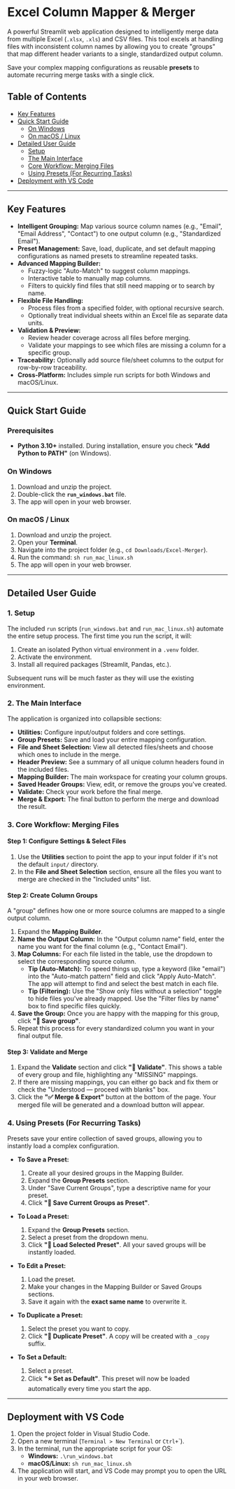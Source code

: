 # Excel Column Mapper & Merger

A powerful Streamlit web application designed to intelligently merge data from multiple Excel (`.xlsx`, `.xls`) and CSV files. This tool excels at handling files with inconsistent column names by allowing you to create "groups" that map different header variants to a single, standardized output column.

Save your complex mapping configurations as reusable **presets** to automate recurring merge tasks with a single click.

## Table of Contents

- [Key Features](#key-features)
- [Quick Start Guide](#quick-start-guide)
  - [On Windows](#on-windows)
  - [On macOS / Linux](#on-macos--linux)
- [Detailed User Guide](#detailed-user-guide)
  - [Setup](#setup)
  - [The Main Interface](#the-main-interface)
  - [Core Workflow: Merging Files](#core-workflow-merging-files)
  - [Using Presets (For Recurring Tasks)](#using-presets-for-recurring-tasks)
- [Deployment with VS Code](#deployment-with-vs-code)

---

## Key Features

*   **Intelligent Grouping:** Map various source column names (e.g., "Email", "Email Address", "Contact") to one output column (e.g., "Standardized Email").
*   **Preset Management:** Save, load, duplicate, and set default mapping configurations as named presets to streamline repeated tasks.
*   **Advanced Mapping Builder:**
    *   Fuzzy-logic "Auto-Match" to suggest column mappings.
    *   Interactive table to manually map columns.
    *   Filters to quickly find files that still need mapping or to search by name.
*   **Flexible File Handling:**
    *   Process files from a specified folder, with optional recursive search.
    *   Optionally treat individual sheets within an Excel file as separate data units.
*   **Validation & Preview:**
    *   Review header coverage across all files before merging.
    *   Validate your mappings to see which files are missing a column for a specific group.
*   **Traceability:** Optionally add source file/sheet columns to the output for row-by-row traceability.
*   **Cross-Platform:** Includes simple run scripts for both Windows and macOS/Linux.

---

## Quick Start Guide

### Prerequisites

*   **Python 3.10+** installed. During installation, ensure you check **"Add Python to PATH"** (on Windows).

### On Windows

1.  Download and unzip the project.
2.  Double-click the **`run_windows.bat`** file.
3.  The app will open in your web browser.

### On macOS / Linux

1.  Download and unzip the project.
2.  Open your **Terminal**.
3.  Navigate into the project folder (e.g., `cd Downloads/Excel-Merger`).
4.  Run the command: `sh run_mac_linux.sh`
5.  The app will open in your web browser.

---

## Detailed User Guide

### 1. Setup

The included `run` scripts (`run_windows.bat` and `run_mac_linux.sh`) automate the entire setup process. The first time you run the script, it will:
1.  Create an isolated Python virtual environment in a `.venv` folder.
2.  Activate the environment.
3.  Install all required packages (Streamlit, Pandas, etc.).

Subsequent runs will be much faster as they will use the existing environment.

### 2. The Main Interface

The application is organized into collapsible sections:

*   **Utilities:** Configure input/output folders and core settings.
*   **Group Presets:** Save and load your entire mapping configuration.
*   **File and Sheet Selection:** View all detected files/sheets and choose which ones to include in the merge.
*   **Header Preview:** See a summary of all unique column headers found in the included files.
*   **Mapping Builder:** The main workspace for creating your column groups.
*   **Saved Header Groups:** View, edit, or remove the groups you've created.
*   **Validate:** Check your work before the final merge.
*   **Merge & Export:** The final button to perform the merge and download the result.

### 3. Core Workflow: Merging Files

#### Step 1: Configure Settings & Select Files

1.  Use the **Utilities** section to point the app to your input folder if it's not the default `input/` directory.
2.  In the **File and Sheet Selection** section, ensure all the files you want to merge are checked in the "Included units" list.

#### Step 2: Create Column Groups

A "group" defines how one or more source columns are mapped to a single output column.

1.  Expand the **Mapping Builder**.
2.  **Name the Output Column:** In the "Output column name" field, enter the name you want for the final column (e.g., "Contact Email").
3.  **Map Columns:** For each file listed in the table, use the dropdown to select the corresponding source column.
    *   **Tip (Auto-Match):** To speed things up, type a keyword (like "email") into the "Auto-match pattern" field and click "Apply Auto-Match". The app will attempt to find and select the best match in each file.
    *   **Tip (Filtering):** Use the "Show only files without a selection" toggle to hide files you've already mapped. Use the "Filter files by name" box to find specific files quickly.
4.  **Save the Group:** Once you are happy with the mapping for this group, click **"💾 Save group"**.
5.  Repeat this process for every standardized column you want in your final output file.

#### Step 3: Validate and Merge

1.  Expand the **Validate** section and click **"🧪 Validate"**. This shows a table of every group and file, highlighting any "MISSING" mappings.
2.  If there are missing mappings, you can either go back and fix them or check the "Understood — proceed with blanks" box.
3.  Click the **"✅ Merge & Export"** button at the bottom of the page. Your merged file will be generated and a download button will appear.

### 4. Using Presets (For Recurring Tasks)

Presets save your entire collection of saved groups, allowing you to instantly load a complex configuration.

*   **To Save a Preset:**
    1.  Create all your desired groups in the Mapping Builder.
    2.  Expand the **Group Presets** section.
    3.  Under "Save Current Groups", type a descriptive name for your preset.
    4.  Click **"💾 Save Current Groups as Preset"**.

*   **To Load a Preset:**
    1.  Expand the **Group Presets** section.
    2.  Select a preset from the dropdown menu.
    3.  Click **"📂 Load Selected Preset"**. All your saved groups will be instantly loaded.

*   **To Edit a Preset:**
    1.  Load the preset.
    2.  Make your changes in the Mapping Builder or Saved Groups sections.
    3.  Save it again with the **exact same name** to overwrite it.

*   **To Duplicate a Preset:**
    1.  Select the preset you want to copy.
    2.  Click **"📠 Duplicate Preset"**. A copy will be created with a `_copy` suffix.

*   **To Set a Default:**
    1.  Select a preset.
    2.  Click **"⭐ Set as Default"**. This preset will now be loaded automatically every time you start the app.

---

## Deployment with VS Code

1.  Open the project folder in Visual Studio Code.
2.  Open a new terminal (`Terminal > New Terminal` or `Ctrl+`\`).
3.  In the terminal, run the appropriate script for your OS:
    *   **Windows:** `.\run_windows.bat`
    *   **macOS/Linux:** `sh run_mac_linux.sh`
4.  The application will start, and VS Code may prompt you to open the URL in your web browser.